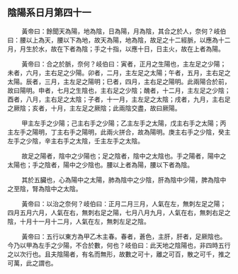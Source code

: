 ## 陰陽系日月第四十一

<p>&emsp;&emsp;
黃帝曰：餘聞天為陽，地為陰，日為陽，月為陰，其合之於人，奈何？岐伯曰：腰以上為天，腰以下為地，故天為陽，地為陰，故足之十二經脈，以應為十二月，月生於水，故在下者為陰；手之十指，以應十日，日主火，故在上者為陽。
</p>
<p>&emsp;&emsp;
黃帝曰：合之於脈，奈何？岐伯曰：寅者，正月之生陽也，主左足之少陽；未者，六月，主右足之少陽。卯者，二月，主左足之太陽；午者，五月，主右足之太陽。辰者，三月，主左足之陽明；巳者，四月，主右足之陽明。此兩陽合於前，故曰陽明。申者，七月之生陰也，主右足之少陰；醜者，十二月，主左足之少陰；酉者，八月，主右足之太陰；子者，十一月，主左足之太陰；戌者，九月，主右足之厥陰；亥者，十月，主左足之厥陰；此兩陰交盡，故曰厥陽。
</p>
<p>&emsp;&emsp;
甲主左手之少陽；己主右手之少陽；乙主左手之太陽，戊主右手之太陽；丙主左手之陽明，丁主右手之陽明，此兩火拼合，故為陽明。庚主右手之少陰，癸主左手之少陰，辛主右手之太陰，壬主左手之太陰。
</p>
<p>&emsp;&emsp;
故足之陽者，陰中之少陽也；足之陰者，陰中之太陰也。手之陽者，陽中之太陽也；手之陰者，陽中之少陰也。腰以上者為陽，腰以下者為陰。
</p>
<p>&emsp;&emsp;
其於五臟也，心為陽中之太陽，肺為陰中之少陰，肝為陰中少陽，脾為陰中之至陰，腎為陰中之太陰。
</p>
<p>&emsp;&emsp;
黃帝曰：以治之奈何？岐伯曰：正月二月三月，人氣在左，無刺左足之陽；四月五月六月，人氣在右，無刺右足之陽，七月八月九月，人氣在右，無刺右足之陰，十月十一月十二月，人氣在左，無刺左足之陰。
</p>
<p>&emsp;&emsp;
黃帝曰：五行以東方為甲乙木主春。春者，蒼色，主肝，肝者，足厥陰也。今乃以甲為左手之少陽，不合於數，何也？岐伯曰：此天地之陰陽也，非四時五行之以次行也。且夫陰陽者，有名而無形，故數之可十，離之可百，散之可千，推之可萬，此之謂也。
</p>
